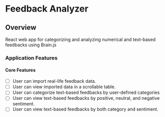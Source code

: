 # Feedback Analyzer

## Overview 

React web app for categorizing and analyzing numerical and text-based feedbacks using Brain.js

### Application Features

#### Core Features

- [ ] User can import real-life feedback data.
- [ ] User can view imported data in a scrollable table.
- [ ] User can categorize text-based feedbacks by user-defined categories
- [ ] User can view text-based feedbacks by positive, neutral, and negative sentiment.
- [ ] User can view text-based feedbacks by both category and sentiment.
